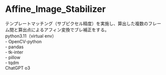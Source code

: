 # Affine_Image_Stabilizer
テンプレートマッチング（サブピクセル精度）を実施し、算出した複数のフレーム間と算出点によるアフィン変換でブレ補正をする。  
    python3.11（virtual env）  
      - OpenCV-python  
      - pandas  
      - tk-inter  
      - pillow  
      - tqdm  
    ChatGPT o3
